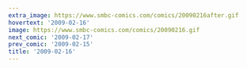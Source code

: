 ```yaml
---
extra_image: https://www.smbc-comics.com/comics/20090216after.gif
hovertext: '2009-02-16'
image: https://www.smbc-comics.com/comics/20090216.gif
next_comic: '2009-02-17'
prev_comic: '2009-02-15'
title: '2009-02-16'
---
```


